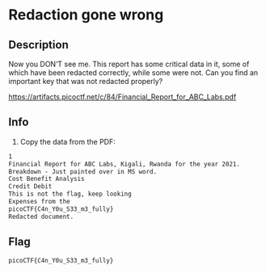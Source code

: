 # Redaction gone wrong

## Description

Now you DON’T see me.
This report has some critical data in it, some of which have been redacted correctly, while some were not. Can you find an important key that was not redacted properly?

<https://artifacts.picoctf.net/c/84/Financial_Report_for_ABC_Labs.pdf>

## Info

1. Copy the data from the PDF:

```txt
1
Financial Report for ABC Labs, Kigali, Rwanda for the year 2021.  
Breakdown - Just painted over in MS word.  
Cost Benefit Analysis 
Credit Debit 
This is not the flag, keep looking 
Expenses from the       
picoCTF{C4n_Y0u_S33_m3_fully} 
Redacted document.
```

## Flag

`picoCTF{C4n_Y0u_S33_m3_fully}`

